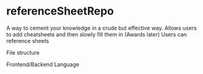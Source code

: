 # referenceSheetRepo

A way to cement your knowledge in a crude but effective way.
Allows users to add cheatsheets and then slowly fill them in (Awards later)
Users can reference sheets

File structure

Frontend/Backend
Language
